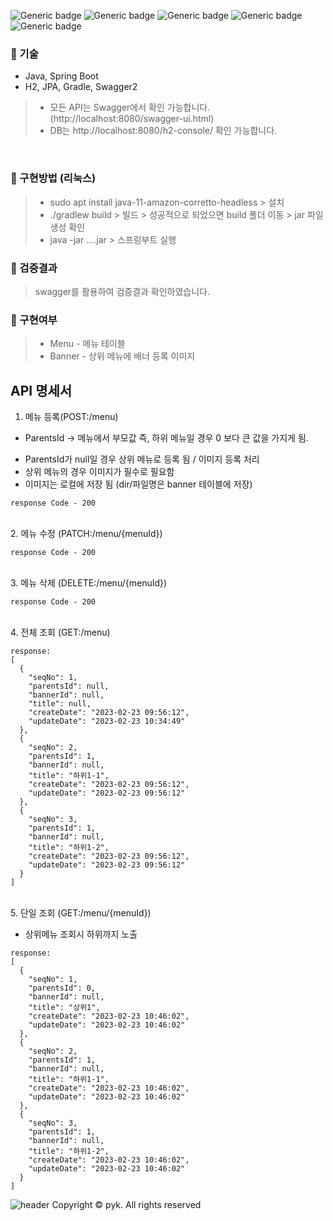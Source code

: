 ![Generic badge](https://img.shields.io/badge/Java-11-yellowgreen.svg)
![Generic badge](https://img.shields.io/badge/SpringBoot-2.7.8-green.svg)
![Generic badge](https://img.shields.io/badge/H2-blue.svg)
![Generic badge](https://img.shields.io/badge/JPA-white.svg)
![Generic badge](https://img.shields.io/badge/Gradle-black.svg)

### 📌 기술
- Java, Spring Boot
- H2, JPA, Gradle, Swagger2

> * 모든 API는 Swagger에서 확인 가능합니다. (http://localhost:8080/swagger-ui.html)
> * DB는 http://localhost:8080/h2-console/ 확인 가능합니다.

<br>

### 📌 구현방법 (리눅스)
> * sudo apt install java-11-amazon-corretto-headless > 설치
> * ./gradlew build > 빌드 > 성공적으로 되었으면 build 폴더 이동 > jar 파일 생성 확인
> * java -jar ....jar > 스프링부트 실행


### 📌 검증결과
> swagger를 활용하여 검증결과 확인하였습니다.

### 📌 구현여부
> * Menu - 메뉴 테이블
> * Banner - 상위 메뉴에 배너 등록 이미지
    <br>

## API 명세서

1. 메뉴 등록(POST:/menu)

* ParentsId -> 메뉴에서 부모값 즉, 하위 메뉴일 경우 0 보다 큰 값을 가지게 됨.
- ParentsId가 null일 경우 상위 메뉴로 등록 됨 / 이미지 등록 처리 
- 상위 메뉴의 경우 이미지가 필수로 필요함
- 이미지는 로컬에 저장 됨 (dir/파일명은 banner 테이블에 저장)

```
response Code - 200
```
<br>
2. 메뉴 수정 (PATCH:/menu/{menuId})

  <br>

```
response Code - 200
```

<br>
3. 메뉴 삭제 (DELETE:/menu/{menuId})

  <br>

```
response Code - 200
```
<br>
4. 전체 조회 (GET:/menu)

  <br>

```
response:
[
  {
    "seqNo": 1,
    "parentsId": null,
    "bannerId": null,
    "title": null,
    "createDate": "2023-02-23 09:56:12",
    "updateDate": "2023-02-23 10:34:49"
  },
  {
    "seqNo": 2,
    "parentsId": 1,
    "bannerId": null,
    "title": "하위1-1",
    "createDate": "2023-02-23 09:56:12",
    "updateDate": "2023-02-23 09:56:12"
  },
  {
    "seqNo": 3,
    "parentsId": 1,
    "bannerId": null,
    "title": "하위1-2",
    "createDate": "2023-02-23 09:56:12",
    "updateDate": "2023-02-23 09:56:12"
  }
]
```
<br>
5. 단일 조회 (GET:/menu/{menuId})

- 상위메뉴 조회시 하위까지 노출
  <br>

```
response:
[
  {
    "seqNo": 1,
    "parentsId": 0,
    "bannerId": null,
    "title": "상위1",
    "createDate": "2023-02-23 10:46:02",
    "updateDate": "2023-02-23 10:46:02"
  },
  {
    "seqNo": 2,
    "parentsId": 1,
    "bannerId": null,
    "title": "하위1-1",
    "createDate": "2023-02-23 10:46:02",
    "updateDate": "2023-02-23 10:46:02"
  },
  {
    "seqNo": 3,
    "parentsId": 1,
    "bannerId": null,
    "title": "하위1-2",
    "createDate": "2023-02-23 10:46:02",
    "updateDate": "2023-02-23 10:46:02"
  }
]
```


![header](https://capsule-render.vercel.app/api?type=egg&color=auto&height=300&section=header&text=Thank+You&fontSize=70)
Copyright © pyk. All rights reserved